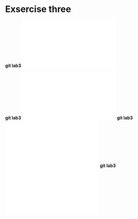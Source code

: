 # Exsercise three
**git lab3**
![git lab3](lab3ques1.js)

**git lab3**
![git lab3](lab3ques2.js)
**git lab3**
![git lab3](lab3ques3.js)
**git lab3**
![git lab3](lab3ques4.js)
